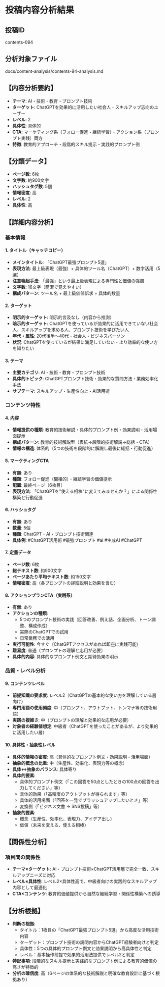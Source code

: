 # 投稿内容分析結果

## 投稿ID
contents-094

## 分析対象ファイル
docs/content-analysis/contents-94-analysis.md

## 【内容分析要約】
- **テーマ**: AI・技術・教育・プロンプト技術
- **ターゲット**: ChatGPTを効果的に活用したい社会人・スキルアップ志向のユーザー
- **レベル**: 2
- **具体性**: 具体的
- **CTA**: マーケティング系（フォロー促進・継続学習）・アクション系（プロンプト実践）両方
- **特徴**: 教育的アプローチ・段階的スキル提示・実践的プロンプト例

## 【分類データ】
- **ページ数**: 6枚
- **文字数**: 約900文字
- **ハッシュタグ数**: 5個
- **情報密度**: 高
- **レベル**: 2
- **具体性**: 高

## 【詳細内容分析】

### 基本情報
#### 1. タイトル（キャッチコピー）
- **メインタイトル**: 「ChatGPT最強プロンプト5選」
- **表現方法**: 最上級表現（最強）+ 具体的ツール名（ChatGPT）+ 数字活用（5選）
- **注意喚起手法**: 「最強」という最上級表現による専門性と価値の強調
- **文字数**: 16文字（簡潔で覚えやすい）
- **構成パターン**: ツール名 + 最上級価値訴求 + 具体的数量

#### 2. ターゲット
- **明示的ターゲット**: 明示的言及なし（内容から推測）
- **暗示的ターゲット**: ChatGPTを使っているが効果的に活用できていない社会人、スキルアップを求める人、プロンプト技術を学びたい人
- **年代・属性**: 20代後半〜40代・社会人・ビジネスパーソン
- **状況**: ChatGPTを使っているが結果に満足していない・より効率的な使い方を知りたい

#### 3. テーマ
- **主要カテゴリ**: AI・技術・教育・プロンプト技術
- **具体的トピック**: ChatGPTプロンプト技術・効果的な質問方法・業務効率化手法
- **サブテーマ**: スキルアップ・生産性向上・AI活用術

### コンテンツ特性
#### 4. 内容
- **情報提供の種類**: 教育的技術解説・具体的プロンプト例・効果説明・活用場面提示
- **構成パターン**: 教育的技術解説型（表紙→段階的技術解説→総括・CTA）
- **情報の構造**: 体系的（5つの技術を段階的に解説し最後に総括・行動促進）

#### 5. マーケティングCTA
- **有無**: あり
- **種類**: フォロー促進（間接的）・継続学習の価値提示
- **配置**: 最終ページ（6枚目）
- **表現方法**: 「ChatGPTを"使える相棒"に変えてみませんか？」による関係性構築と行動促進

#### 6. ハッシュタグ
- **有無**: あり
- **数量**: 5個
- **種類**: ChatGPT・AI・プロンプト技術関連
- **具体例**: #ChatGPT活用術 #最強プロンプト #ai #生成AI #ChatGPT

#### 7. 定量データ
- **ページ数**: 6枚
- **総テキスト数**: 約900文字
- **ページあたり平均テキスト数**: 約150文字
- **情報密度**: 高（各プロンプトの詳細説明と効果を含む）

#### 8. アクションプランCTA（実践系）
- **有無**: あり
- **アクションの種類**: 
  - 5つのプロンプト技術の実践（回答改善、例え話、企画分析、トーン調整、構成作成）
  - 実際のChatGPTでの試用
  - 日常業務での活用
- **実行可能性**: 今すぐ（ChatGPTアクセスがあれば即座に実践可能）
- **難易度**: 普通（プロンプトの理解と応用が必要）
- **具体的内容**: 具体的なプロンプト例文と期待効果の明示

### 品質・レベル分析
#### 9. コンテンツレベル
- **前提知識の要求度**: レベル2（ChatGPTの基本的な使い方を理解している層向け）
- **専門用語の使用頻度**: 中（プロンプト、アウトプット、トンマナ等の技術用語）
- **実践の複雑さ**: 中（プロンプトの理解と効果的な応用が必要）
- **対象者の経験値想定**: 中級者（ChatGPTを使ったことがあるが、より効果的に活用したい層）

#### 10. 具体性・抽象性レベル
- **具体的情報の密度**: 高（具体的なプロンプト例文・効果説明・活用場面）
- **抽象的概念の比重**: 中（生産性、効率化、表現力等の概念）
- **具体↔抽象のバランス**: 具体寄り
- **具体的要素**: 
  - 具体的プロンプト例文（「この回答を50点としたときの100点の回答を出力してください」等）
  - 具体的効果（「高精度のアウトプットが得られます」等）
  - 具体的活用場面（「回答を一発でブラッシュアップしたいとき」等）
  - 変換例（「ビジネス文書 → SNS投稿」等）
- **抽象的要素**: 
  - 概念（生産性、効率化、表現力、アイデア出し）
  - 価値（未来を変える、使える相棒）

## 【関係性分析】
### 項目間の関係性
- **テーマ×ターゲット**: AI・プロンプト技術×ChatGPT活用層で完全一致、スキルアップニーズに対応
- **レベル×具体性**: レベル2×具体性高で、中級者向けの実践的なスキルアップ内容として最適化
- **CTA×コンテンツ**: 教育的価値提供から自然な継続学習・関係性構築への誘導

## 【分析根拠】
- **判断の根拠**: 
  - タイトル：1枚目の「ChatGPT最強プロンプト5選」から高度な活用技術内容
  - ターゲット：プロンプト技術の説明内容からChatGPT経験者向けと判定
  - 具体性：5つの具体的プロンプト例文と効果説明から高具体性と判定
  - レベル：基本操作前提で効果的活用法提供でレベル2と判定
- **特記事項**: 段階的なスキル提示と実践的なプロンプト例による教育的価値の高さが特徴的
- **分析の確信度**: 高（6ページの体系的な技術解説と明確な教育設計に基づく根拠あり）